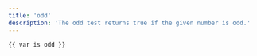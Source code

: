 ```yaml
---
title: 'odd'
description: 'The odd test returns true if the given number is odd.'
---
```


```canvas {% process=false %}
{{ var is odd }}
```
